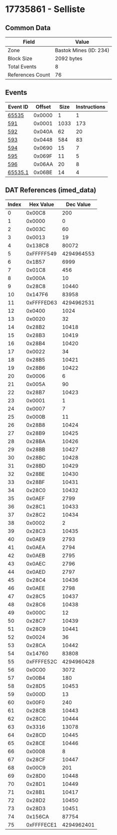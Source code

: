# 17735861 - Selliste

## Common Data

| Field            | Value                  |
|------------------|------------------------|
| Zone             | Bastok Mines (ID: 234) |
| Block Size       | 2092 bytes             |
| Total Events     | 8                      |
| References Count | 76                     |

## Events

| Event ID                | Offset   |   Size |   Instructions |
|-------------------------|----------|--------|----------------|
| [65535](./65535.md)     | 0x0000   |      1 |              1 |
| [591](./591.md)         | 0x0001   |   1033 |            173 |
| [592](./592.md)         | 0x040A   |     62 |             20 |
| [593](./593.md)         | 0x0448   |    584 |             83 |
| [594](./594.md)         | 0x0690   |     15 |              7 |
| [595](./595.md)         | 0x069F   |     11 |              5 |
| [596](./596.md)         | 0x06AA   |     20 |              8 |
| [65535.1](./65535.1.md) | 0x06BE   |     14 |              4 |

## DAT References (imed_data)

|   Index | Hex Value   |   Dec Value |
|---------|-------------|-------------|
|       0 | 0x00C8      |         200 |
|       1 | 0x0000      |           0 |
|       2 | 0x003C      |          60 |
|       3 | 0x0013      |          19 |
|       4 | 0x138C8     |       80072 |
|       5 | 0xFFFFF549  |  4294964553 |
|       6 | 0x1B57      |        6999 |
|       7 | 0x01C8      |         456 |
|       8 | 0x000A      |          10 |
|       9 | 0x28C8      |       10440 |
|      10 | 0x147F6     |       83958 |
|      11 | 0xFFFFED63  |  4294962531 |
|      12 | 0x0400      |        1024 |
|      13 | 0x0020      |          32 |
|      14 | 0x28B2      |       10418 |
|      15 | 0x28B3      |       10419 |
|      16 | 0x28B4      |       10420 |
|      17 | 0x0022      |          34 |
|      18 | 0x28B5      |       10421 |
|      19 | 0x28B6      |       10422 |
|      20 | 0x0006      |           6 |
|      21 | 0x005A      |          90 |
|      22 | 0x28B7      |       10423 |
|      23 | 0x0001      |           1 |
|      24 | 0x0007      |           7 |
|      25 | 0x000B      |          11 |
|      26 | 0x28B8      |       10424 |
|      27 | 0x28B9      |       10425 |
|      28 | 0x28BA      |       10426 |
|      29 | 0x28BB      |       10427 |
|      30 | 0x28BC      |       10428 |
|      31 | 0x28BD      |       10429 |
|      32 | 0x28BE      |       10430 |
|      33 | 0x28BF      |       10431 |
|      34 | 0x28C0      |       10432 |
|      35 | 0x0AEF      |        2799 |
|      36 | 0x28C1      |       10433 |
|      37 | 0x28C2      |       10434 |
|      38 | 0x0002      |           2 |
|      39 | 0x28C3      |       10435 |
|      40 | 0x0AE9      |        2793 |
|      41 | 0x0AEA      |        2794 |
|      42 | 0x0AEB      |        2795 |
|      43 | 0x0AEC      |        2796 |
|      44 | 0x0AED      |        2797 |
|      45 | 0x28C4      |       10436 |
|      46 | 0x0AEE      |        2798 |
|      47 | 0x28C5      |       10437 |
|      48 | 0x28C6      |       10438 |
|      49 | 0x000C      |          12 |
|      50 | 0x28C7      |       10439 |
|      51 | 0x28C9      |       10441 |
|      52 | 0x0024      |          36 |
|      53 | 0x28CA      |       10442 |
|      54 | 0x14760     |       83808 |
|      55 | 0xFFFFE52C  |  4294960428 |
|      56 | 0x0C00      |        3072 |
|      57 | 0x00B4      |         180 |
|      58 | 0x28D5      |       10453 |
|      59 | 0x000D      |          13 |
|      60 | 0x00F0      |         240 |
|      61 | 0x28CB      |       10443 |
|      62 | 0x28CC      |       10444 |
|      63 | 0x3316      |       13078 |
|      64 | 0x28CD      |       10445 |
|      65 | 0x28CE      |       10446 |
|      66 | 0x0008      |           8 |
|      67 | 0x28CF      |       10447 |
|      68 | 0x00C9      |         201 |
|      69 | 0x28D0      |       10448 |
|      70 | 0x28D1      |       10449 |
|      71 | 0x28B1      |       10417 |
|      72 | 0x28D2      |       10450 |
|      73 | 0x28D3      |       10451 |
|      74 | 0x156CA     |       87754 |
|      75 | 0xFFFFECE1  |  4294962401 |
